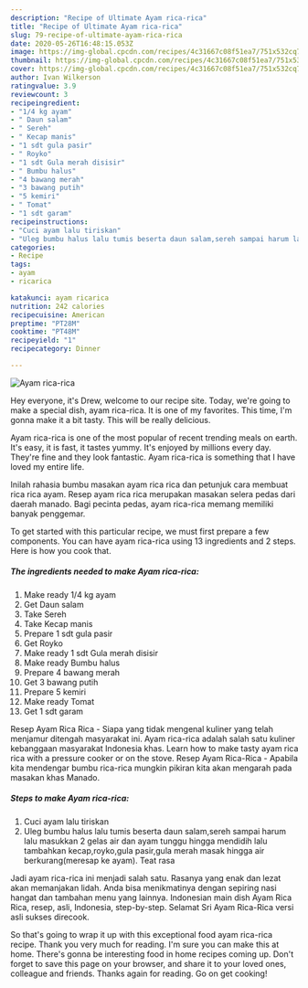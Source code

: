 ```yaml
---
description: "Recipe of Ultimate Ayam rica-rica"
title: "Recipe of Ultimate Ayam rica-rica"
slug: 79-recipe-of-ultimate-ayam-rica-rica
date: 2020-05-26T16:48:15.053Z
image: https://img-global.cpcdn.com/recipes/4c31667c08f51ea7/751x532cq70/ayam-rica-rica-foto-resep-utama.jpg
thumbnail: https://img-global.cpcdn.com/recipes/4c31667c08f51ea7/751x532cq70/ayam-rica-rica-foto-resep-utama.jpg
cover: https://img-global.cpcdn.com/recipes/4c31667c08f51ea7/751x532cq70/ayam-rica-rica-foto-resep-utama.jpg
author: Ivan Wilkerson
ratingvalue: 3.9
reviewcount: 3
recipeingredient:
- "1/4 kg ayam"
- " Daun salam"
- " Sereh"
- " Kecap manis"
- "1 sdt gula pasir"
- " Royko"
- "1 sdt Gula merah disisir"
- " Bumbu halus"
- "4 bawang merah"
- "3 bawang putih"
- "5 kemiri"
- " Tomat"
- "1 sdt garam"
recipeinstructions:
- "Cuci ayam lalu tiriskan"
- "Uleg bumbu halus lalu tumis beserta daun salam,sereh sampai harum lalu masukkan 2 gelas air dan ayam tunggu hingga mendidih lalu tambahkan kecap,royko,gula pasir,gula merah masak hingga air berkurang(meresap ke ayam). Teat rasa"
categories:
- Recipe
tags:
- ayam
- ricarica

katakunci: ayam ricarica 
nutrition: 242 calories
recipecuisine: American
preptime: "PT28M"
cooktime: "PT48M"
recipeyield: "1"
recipecategory: Dinner

---
```



![Ayam rica-rica](https://img-global.cpcdn.com/recipes/4c31667c08f51ea7/751x532cq70/ayam-rica-rica-foto-resep-utama.jpg)

Hey everyone, it's Drew, welcome to our recipe site. Today, we're going to make a special dish, ayam rica-rica. It is one of my favorites. This time, I'm gonna make it a bit tasty. This will be really delicious.

Ayam rica-rica is one of the most popular of recent trending meals on earth. It's easy, it is fast, it tastes yummy. It's enjoyed by millions every day. They're fine and they look fantastic. Ayam rica-rica is something that I have loved my entire life.

Inilah rahasia bumbu masakan ayam rica rica dan petunjuk cara membuat rica rica ayam. Resep ayam rica rica merupakan masakan selera pedas dari daerah manado. Bagi pecinta pedas, ayam rica-rica memang memiliki banyak penggemar.


To get started with this particular recipe, we must first prepare a few components. You can have ayam rica-rica using 13 ingredients and 2 steps. Here is how you cook that.

<!--inarticleads1-->

##### The ingredients needed to make Ayam rica-rica:

1. Make ready 1/4 kg ayam
1. Get  Daun salam
1. Take  Sereh
1. Take  Kecap manis
1. Prepare 1 sdt gula pasir
1. Get  Royko
1. Make ready 1 sdt Gula merah disisir
1. Make ready  Bumbu halus
1. Prepare 4 bawang merah
1. Get 3 bawang putih
1. Prepare 5 kemiri
1. Make ready  Tomat
1. Get 1 sdt garam


Resep Ayam Rica Rica - Siapa yang tidak mengenal kuliner yang telah menjamur ditengah masyarakat ini. Ayam rica-rica adalah salah satu kuliner kebanggaan masyarakat Indonesia khas. Learn how to make tasty ayam rica rica with a pressure cooker or on the stove. Resep Ayam Rica-Rica - Apabila kita mendengar bumbu rica-rica mungkin pikiran kita akan mengarah pada masakan khas Manado. 

<!--inarticleads2-->

##### Steps to make Ayam rica-rica:

1. Cuci ayam lalu tiriskan
1. Uleg bumbu halus lalu tumis beserta daun salam,sereh sampai harum lalu masukkan 2 gelas air dan ayam tunggu hingga mendidih lalu tambahkan kecap,royko,gula pasir,gula merah masak hingga air berkurang(meresap ke ayam). Teat rasa


Jadi ayam rica-rica ini menjadi salah satu. Rasanya yang enak dan lezat akan memanjakan lidah. Anda bisa menikmatinya dengan sepiring nasi hangat dan tambahan menu yang lainnya. Indonesian main dish Ayam Rica Rica, resep, asli, Indonesia, step-by-step. Selamat Sri Ayam Rica-Rica versi asli sukses direcook. 

So that's going to wrap it up with this exceptional food ayam rica-rica recipe. Thank you very much for reading. I'm sure you can make this at home. There's gonna be interesting food in home recipes coming up. Don't forget to save this page on your browser, and share it to your loved ones, colleague and friends. Thanks again for reading. Go on get cooking!
